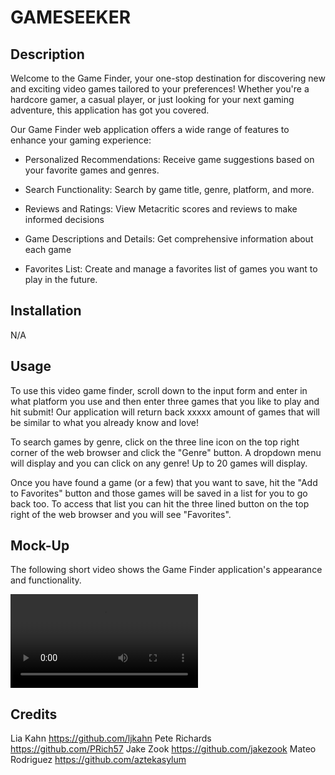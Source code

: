 # GAMESEEKER

## Description

Welcome to the Game Finder, your one-stop destination for discovering new and exciting video games tailored to your preferences! Whether you're a hardcore gamer, a casual player, or just looking for your next gaming adventure, this application has got you covered.

Our Game Finder web application offers a wide range of features to enhance your gaming experience:

- Personalized Recommendations: Receive game suggestions based on your favorite games and genres.

- Search Functionality: Search by game title, genre, platform, and more.

- Reviews and Ratings: View Metacritic scores and reviews to make informed decisions

- Game Descriptions and Details: Get comprehensive information about each game

- Favorites List: Create and manage a favorites list of games you want to play in the future.

## Installation

N/A

## Usage

To use this video game finder, scroll down to the input form and enter in what platform you use and then enter three games that you like to play and hit submit! Our application will return back xxxxx amount of games that will be similar to what you already know and love!

To search games by genre, click on the three line icon on the top right corner of the web browser and click the "Genre" button. A dropdown menu will display and you can click on any genre! Up to 20 games will display.

Once you have found a game (or a few) that you want to save, hit the "Add to Favorites" button and those games will be saved in a list for you to go back too. To access that list you can hit the three lined button on the top right of the web browser and you will see "Favorites".

## Mock-Up

The following short video shows the Game Finder application's appearance and functionality.

![Video of Game Finder application](./assets/images/app%20demo.mp4)

## Credits

Lia Kahn
https://github.com/ljkahn
Pete Richards
https://github.com/PRich57
Jake Zook
https://github.com/jakezook
Mateo Rodriguez
https://github.com/aztekasylum
